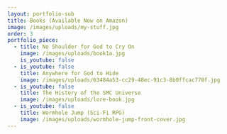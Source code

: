 ```yaml
---
layout: portfolio-sub
title: Books (Available Now on Amazon)
image: /images/uploads/my-stuff.jpg
order: 3
portfolio_piece:
  - title: No Shoulder for God to Cry On
    image: /images/uploads/book1a.jpg
    is_youtube: false
  - is_youtube: false
    title: Anywhere for God to Hide
    image: /images/uploads/63484a53-cc29-48ec-91c3-8b0ffcac770f.jpg
  - is_youtube: false
    title: The History of the SMC Universe
    image: /images/uploads/lore-book.jpg
  - is_youtube: false
    title: Wormhole Jump (Sci-Fi RPG)
    image: /images/uploads/wormhole-jump-front-cover.jpg
---
```


